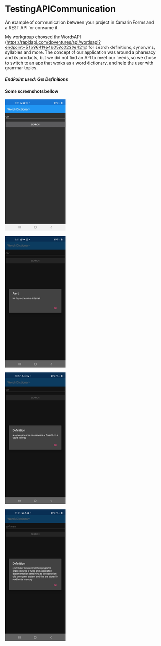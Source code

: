 # TestingAPICommunication
An example of communication between your project in Xamarin.Forms and a REST API for consume it.

My workgroup choosed the WordsAPI (https://rapidapi.com/dpventures/api/wordsapi?endpoint=54b86419e4b058c0230e421c) for search definitions, synonyms, syllables and more. The concept of our application was around a pharmacy and its products, but we did not find an API to meet our needs, so we chose to switch to an app that works as a word dictionary, and help the user with grammar topics.

##### EndPoint used: Get Definitions

#### Some screenshots bellow
<p align="left">
  <img src="https://github.com/strikervc/TestingAPICommunication/blob/main/Screenshots/homepage.jpg" width="200" title="hover text">
</p>

<p align="left">
  <img src="https://github.com/strikervc/TestingAPICommunication/blob/main/Screenshots/not-internet.jpg" width="200" title="hover text">
</p>

<p align="left">
  <img src="https://github.com/strikervc/TestingAPICommunication/blob/main/Screenshots/datadefinition.jpg" width="200" title="hover text">
</p>
                                                                                                                          
<p align="left">
  <img src="https://github.com/strikervc/TestingAPICommunication/blob/main/Screenshots/moredatadef.jpg" width="200" title="hover text">
</p>
                                                                                                                          
                                                                                                                          
                                                                                                                          
                                                                                                                          
